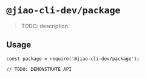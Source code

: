 # `@jiao-cli-dev/package`

> TODO: description

## Usage

```
const package = require('@jiao-cli-dev/package');

// TODO: DEMONSTRATE API
```
